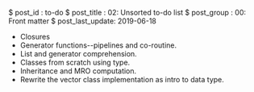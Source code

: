 $ post_id : to-do
$ post_title : 02: Unsorted to-do list
$ post_group : 00: Front matter
$ post_last_update: 2019-06-18

* Closures
* Generator functions--pipelines and co-routine.
* List and generator comprehension.
* Classes from scratch using type.
* Inheritance and MRO computation.
* Rewrite the vector class implementation as intro to data type.
